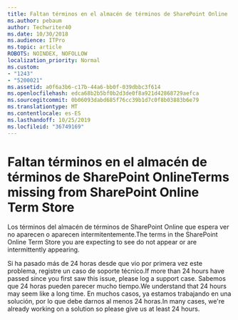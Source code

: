 ```yaml
---
title: Faltan términos en el almacén de términos de SharePoint Online
ms.author: pebaum
author: Techwriter40
ms.date: 10/30/2018
ms.audience: ITPro
ms.topic: article
ROBOTS: NOINDEX, NOFOLLOW
localization_priority: Normal
ms.custom:
- "1243"
- "5200021"
ms.assetid: a0f6a3b6-c17b-44a6-bb0f-039dbbc3f614
ms.openlocfilehash: edca68b2b5bf0b2d3de0f8a921d42868729aefca
ms.sourcegitcommit: 0b06093dabd685f76cc39b1d7c0f8b03883b6e79
ms.translationtype: MT
ms.contentlocale: es-ES
ms.lasthandoff: 10/25/2019
ms.locfileid: "36749169"
---
```

# <a name="terms-missing-from-sharepoint-online-term-store"></a><span data-ttu-id="5e821-102">Faltan términos en el almacén de términos de SharePoint Online</span><span class="sxs-lookup"><span data-stu-id="5e821-102">Terms missing from SharePoint Online Term Store</span></span>

<span data-ttu-id="5e821-103">Los términos del almacén de términos de SharePoint Online que espera ver no aparecen o aparecen intermitentemente.</span><span class="sxs-lookup"><span data-stu-id="5e821-103">The terms in the SharePoint Online Term Store you are expecting to see do not appear or are intermittently appearing.</span></span>
  
<span data-ttu-id="5e821-104">Si ha pasado más de 24 horas desde que vio por primera vez este problema, registre un caso de soporte técnico.</span><span class="sxs-lookup"><span data-stu-id="5e821-104">If more than 24 hours have passed since you first saw this issue, please log a support case.</span></span> <span data-ttu-id="5e821-105">Sabemos que 24 horas pueden parecer mucho tiempo.</span><span class="sxs-lookup"><span data-stu-id="5e821-105">We understand that 24 hours may seem like a long time.</span></span> <span data-ttu-id="5e821-106">En muchos casos, ya estamos trabajando en una solución, por lo que debe darnos al menos 24 horas.</span><span class="sxs-lookup"><span data-stu-id="5e821-106">In many cases, we're already working on a solution so please give us at least 24 hours.</span></span>
  